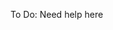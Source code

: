 ﻿---
slug: /current/gasless-transactions-using-gelato
sidebar_position: 13
sidebar_label: Gasless Transactions Using Gelato
---


To Do: Need help here
